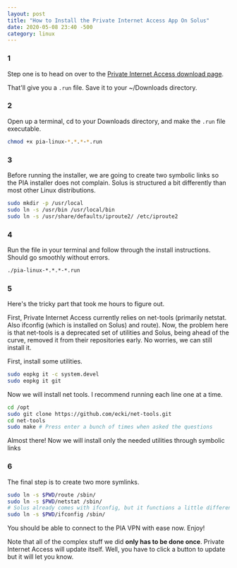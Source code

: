 ```yaml
---
layout: post
title: "How to Install the Private Internet Access App On Solus"
date: 2020-05-08 23:40 -500
category: linux
---
```


### 1

Step one is to head on over to the [Private Internet Access download page](https://www.privateinternetaccess.com/pages/download).

That'll give you a `.run` file. Save it to your ~/Downloads directory.

### 2

Open up a terminal, cd to your Downloads directory, and make the `.run` file executable.

```bash
chmod +x pia-linux-*.*.*-*.run
```

### 3

Before running the installer, we are going to create two symbolic links so the PIA installer does not complain. Solus is structured a bit differently than most other Linux distributions.

```bash
sudo mkdir -p /usr/local
sudo ln -s /usr/bin /usr/local/bin
sudo ln -s /usr/share/defaults/iproute2/ /etc/iproute2
```

### 4

Run the file in your terminal and follow through the install instructions. Should go smoothly without errors.

```bash
./pia-linux-*.*.*-*.run
```

### 5

Here's the tricky part that took me hours to figure out.

First, Private Internet Access currently relies on net-tools (primarily netstat. Also ifconfig (which is installed on Solus) and route). Now, the problem here is that net-tools is a deprecated set of utilities and Solus, being ahead of the curve, removed it from their repositories early. No worries, we can still install it.

First, install some utilities.

```bash
sudo eopkg it -c system.devel
sudo eopkg it git
```

Now we will install net tools. I recommend running each line one at a time.

```bash
cd /opt
sudo git clone https://github.com/ecki/net-tools.git
cd net-tools
sudo make # Press enter a bunch of times when asked the questions
```

Almost there! Now we will install only the needed utilities through symbolic links

### 6

The final step is to create two more symlinks.

```bash
sudo ln -s $PWD/route /sbin/
sudo ln -s $PWD/netstat /sbin/
# Solus already comes with ifconfig, but it functions a little differently than the ifconfig version we need
sudo ln -s $PWD/ifconfig /sbin/
```

You should be able to connect to the PIA VPN with ease now. Enjoy!

Note that all of the complex stuff we did **only has to be done once**. Private Internet Access will update itself. Well, you have to click a button to update but it will let you know.
